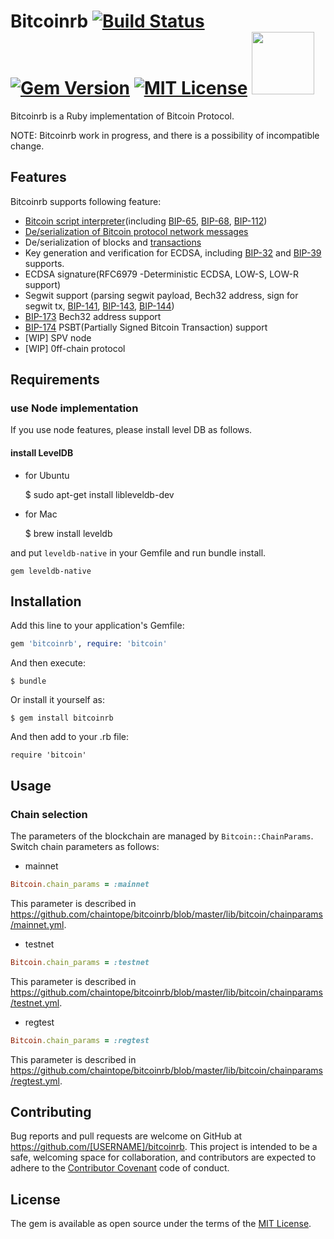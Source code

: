 # Bitcoinrb [![Build Status](https://travis-ci.org/chaintope/bitcoinrb.svg?branch=master)](https://travis-ci.org/chaintope/bitcoinrb) [![Gem Version](https://badge.fury.io/rb/bitcoinrb.svg)](https://badge.fury.io/rb/bitcoinrb) [![MIT License](http://img.shields.io/badge/license-MIT-blue.svg?style=flat)](LICENSE) <img src="http://segwit.co/static/public/images/logo.png" width="100">


Bitcoinrb is a Ruby implementation of Bitcoin Protocol.

NOTE: Bitcoinrb work in progress, and there is a possibility of incompatible change. 

## Features

Bitcoinrb supports following feature:

* [Bitcoin script interpreter](https://github.com/chaintope/bitcoinrb/wiki/Script)(including [BIP-65](https://github.com/bitcoin/bips/blob/master/bip-0065.mediawiki), [BIP-68](https://github.com/bitcoin/bips/blob/master/bip-0068.mediawiki), [BIP-112](https://github.com/bitcoin/bips/blob/master/bip-0112.mediawiki))
* [De/serialization of Bitcoin protocol network messages](https://github.com/chaintope/bitcoinrb/wiki/P2P-Message)
* De/serialization of blocks and [transactions](https://github.com/chaintope/bitcoinrb/wiki/Transaction)
* Key generation and verification for ECDSA, including [BIP-32](https://github.com/bitcoin/bips/blob/master/bip-0032.mediawiki) and [BIP-39](https://github.com/bitcoin/bips/blob/master/bip-0039.mediawiki) supports.
* ECDSA signature(RFC6979 -Deterministic ECDSA, LOW-S, LOW-R support)
* Segwit support (parsing segwit payload, Bech32 address, sign for segwit tx, [BIP-141](https://github.com/bitcoin/bips/blob/master/bip-0141.mediawiki), [BIP-143](https://github.com/bitcoin/bips/blob/master/bip-0143.mediawiki), [BIP-144](https://github.com/bitcoin/bips/blob/master/bip-0144.mediawiki))
* [BIP-173](https://github.com/bitcoin/bips/blob/master/bip-0173.mediawiki) Bech32 address support
* [BIP-174](https://github.com/bitcoin/bips/blob/master/bip-0174.mediawiki) PSBT(Partially Signed Bitcoin Transaction) support
* [WIP] SPV node
* [WIP] 0ff-chain protocol

## Requirements

### use Node implementation

If you use node features, please install level DB as follows.

#### install LevelDB

* for Ubuntu

    $ sudo apt-get install libleveldb-dev

+ for Mac

    $ brew install leveldb

and put `leveldb-native` in your Gemfile and run bundle install.

```
gem leveldb-native
```

## Installation

Add this line to your application's Gemfile:

```ruby
gem 'bitcoinrb', require: 'bitcoin'
```

And then execute:

    $ bundle

Or install it yourself as:

    $ gem install bitcoinrb

And then add to your .rb file:

    require 'bitcoin'

## Usage

### Chain selection

The parameters of the blockchain are managed by `Bitcoin::ChainParams`. Switch chain parameters as follows:

* mainnet

```ruby
Bitcoin.chain_params = :mainnet
```

This parameter is described in https://github.com/chaintope/bitcoinrb/blob/master/lib/bitcoin/chainparams/mainnet.yml.

* testnet

```ruby
Bitcoin.chain_params = :testnet
```

This parameter is described in https://github.com/chaintope/bitcoinrb/blob/master/lib/bitcoin/chainparams/testnet.yml.

* regtest

```ruby
Bitcoin.chain_params = :regtest
```

This parameter is described in https://github.com/chaintope/bitcoinrb/blob/master/lib/bitcoin/chainparams/regtest.yml.

## Contributing

Bug reports and pull requests are welcome on GitHub at https://github.com/[USERNAME]/bitcoinrb. This project is intended to be a safe, welcoming space for collaboration, and contributors are expected to adhere to the [Contributor Covenant](http://contributor-covenant.org) code of conduct.


## License

The gem is available as open source under the terms of the [MIT License](http://opensource.org/licenses/MIT).

